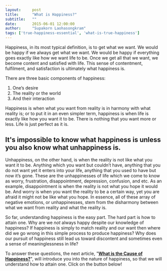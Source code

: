 ```yaml
---
layout:     post
title:      "What is Happiness?"
subtitle:   ""
date:       2015-06-01 12:00:00
author:     "Supakorn Laohasongkram"
tags: ['true-happiness-essential', 'what-is-true-happiness']
---
```


Happiness, in its most typical definition, is to get what we want. We would be happy if we always get what we want. We would be happy if everything goes exactly like how we want life to be. Once we get all that we want, we become content and satisfied with life. This sense of contentment, fulfilment, and satisfaction is ultimately what happiness is.

There are three basic components of happiness:

<ol>
	<li>One’s desire</li>
	<li>The reality or the world</li>
	<li>And their interaction</li>
</ol>

Happiness is when what you want from reality is in harmony with what reality is; or to put it in an even simpler term, happiness is when life is exactly like how you want it to be. There is nothing that you want more or less. Life is just perfect as it is.

<h2>It's impossible to know what happiness is unless you also know what unhappiness is.</h2>

Unhappiness, on the other hand, is when the reality is not like what you want it to be. Anything which you want but couldn’t have, anything that you do not want yet it enters into your life, anything that you used to have but now it’s gone. These are the unhappinesses of life which we come to know as worry, frustration, disappointment, depression, confusion, and etc. As an example, disappointment is when the reality is not what you hope it would be. And worry is when you want the reality to be a certain way, yet you are afraid it might not be like what you hope. In essence, all of these array of negative emotions, or unhappinesses, stem from the disharmony between what we want from reality and what the reality is.

So far, understanding happiness is the easy part. The hard part is how to attain one. Why are we <em>not</em> always happy despite our knowledge of happiness? If happiness is simply to match reality and our want then where did we go wrong in this simple process to produce happiness? Why does our pursuit of happiness still lead us toward discontent and sometimes even a sense of meaninglessness in life?

To answer these questions, the next article, "<strong><a href="/2015/06/29/cause_of_happiness/">What is the Cause of Happiness?</a></strong>", will introduce you into the nature of happiness, so that we will understand how to attain one. Click on the button below!

<div>